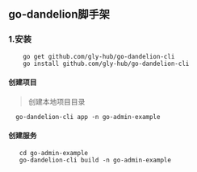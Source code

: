 ## go-dandelion脚手架

### 1.安装
```
    go get github.com/gly-hub/go-dandelion-cli
    go install github.com/gly-hub/go-dandelion-cli
```

#### 创建项目
> 创建本地项目目录
```shell
  go-dandelion-cli app -n go-admin-example
```

#### 创建服务
```shell
   cd go-admin-example
   go-dandelion-cli build -n go-admin-example
```
